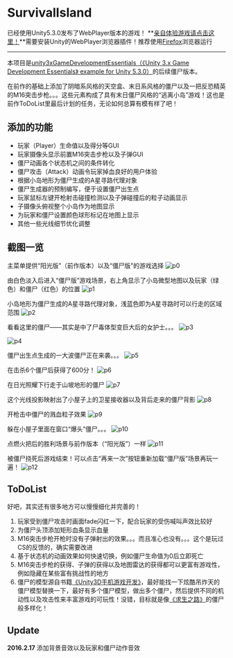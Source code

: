 # SurvivalIsland

已经使用Unity5.3.0发布了WebPlayer版本的游戏！ **[亲自体验游戏请点击这里！](http://www.iclojure.com/unity3d/build.html)**需要安装Unity的WebPlayer浏览器插件！推荐使用[Firefox](https://www.mozilla.org/en-GB/firefox/new/)浏览器运行

****

本项目是[unity3xGameDevelopmentEssentials（《Unity 3.x Game Development Essentials》 example for Unity 5.3.0）](https://github.com/whg333/unity3xGameDevelopmentEssentials)的后续僵尸版本。

在前作的基础上添加了阴暗系风格的天空盒、末日系风格的僵尸以及一把反恐精英的M16突击步枪。。。这些元素构成了具有末日僵尸风格的“逃离小岛”游戏！这也是前作ToDoList里最后计划的任务，无论如何总算有模有样了吧！

## 添加的功能
* 玩家（Player）生命值以及得分等GUI
* 玩家摄像头显示前置M16突击步枪以及子弹GUI
* 僵尸动画各个状态机之间的条件转化
* 僵尸攻击（Attack）动画令玩家掉血良好的用户体验
* 根据小岛地形为僵尸生成的A星寻路代理对象
* 僵尸生成器的预制编写，便于设置僵尸出生点
* 玩家鼠标左键开枪射击碰撞检测以及子弹碰撞后的粒子动画显示
* 子摄像头俯视整个小岛作为地图显示
* 为玩家和僵尸设置颜色球形标记在地图上显示
* 其他一些光线细节优化调整

## 截图一览
主菜单提供“阳光版”（前作版本）以及“僵尸版”的游戏选择
![p0](./images/0.png)

由白色淡入后进入“僵尸版”游戏场景，右上角显示了小岛微型地图以及玩家（绿色）和僵尸（红色）的位置
![p1](./images/1.png)

小岛地形为僵尸生成的A星寻路代理对象，浅蓝色即为A星寻路时可以行走的区域范围
![p2](./images/2.png)

看看这里的僵尸——其实是中了尸毒体型变巨大后的女护士。。。
![p3](./images/3.png)

![p4](./images/4.png)

僵尸出生点生成的一大波僵尸正在来袭。。。
![p5](./images/5.png)

在击杀6个僵尸后获得了600分！
![p6](./images/6.png)

在日光照耀下行走于山坡地形的僵尸
![p7](./images/7.png)

这个光线投影映射出了小屋子上的卫星接收器以及背后走来的僵尸背影
![p8](./images/8.png)

开枪击中僵尸的溅血粒子效果
![p9](./images/9.png)

躲在小屋子里面在窗口“爆头”僵尸。。。
![p10](./images/10.png)

点燃火把后的胜利场景与前作版本（“阳光版”）一样
![p11](./images/11.png)

被僵尸挠死后游戏结束！可以点击“再来一次”按钮重新加载“僵尸版”场景再玩一遍！
![p12](./images/12.png)

## ToDoList
好吧，其实还有很多地方可以慢慢细化并完善的！

1. 玩家受到僵尸攻击时画面fade闪红一下，配合玩家的受伤喊叫声效比较好
2. 为僵尸头顶添加矩形血条显示血量
3. M16突击步枪开枪时没有子弹射出的效果。。。而且准心也没有。。。这个是玩过CS的反馈的，确实需要改进
4. 基于状态机的动画效果如何快速切换，例如僵尸生命值为0后立即死亡
5. M16突击步枪的获得、子弹的获得以及地图雷达的获得都可以更富有游戏性，例如隐藏在某些富有挑战性的地方
6. 僵尸的模型源自书籍[《Unity3D手机游戏开发》](http://book.douban.com/subject/25704613/)，最好能找一下炫酷吊炸天的僵尸模型替换一下，最好有多个僵尸模型，做出多个僵尸，然后提供不同的机动性以及攻击性来丰富游戏的可玩性！没错，目标就是像[《求生之路》](http://baike.baidu.com/link?url=qY-K1ei8rc_I1DjIueba2E3UNVPcBotiQlAyytyMYTcQ80Ew_t4B9WiM_yJazswhub_L_R6yZNe7IG_b56yChPDSd3WEeoldaQuNBWCGQZC)的僵尸般多样化！

## Update
**2016.2.17** 添加背景音效以及玩家和僵尸动作音效